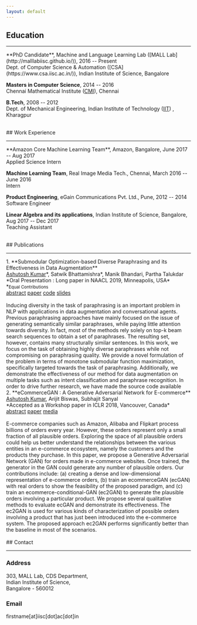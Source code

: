 ```yaml
---
layout: default
---
```


## Education
<hr/>
**PhD Candidate**, Machine and Language Learning Lab ([MALL Lab](http://malllabiisc.github.io/)), 2016 -- Present <br>
Dept. of Computer Science & Automation ([CSA](https://www.csa.iisc.ac.in/)), Indian Institute of Science, Bangalore

**Masters in Computer Science**, 2014 -- 2016 <br>
Chennai Mathematical Institute ([CMI](https://www.cmi.ac.in/)), Chennai

**B.Tech**, 2008 -- 2012 <br>
Dept. of Mechanical Engineering, Indian Institute of Technology ([IIT](http://www.iitkgp.ac.in)) , Kharagpur


<br>
## Work Experience
<hr/>
**Amazon Core Machine Learning Team**, Amazon, Bangalore, June 2017 -- Aug 2017 <br>
Applied Science Intern

**Machine Learning Team**, Real Image Media Tech., Chennai, March 2016 -- June 2016 <br>
Intern

**Product Engineering**, eGain Communications Pvt. Ltd., Pune, 2012 -- 2014 <br>
Software Engineer

**Linear Algebra and its applications**, Indian Institute of Science, Bangalore, Aug 2017 -- Dec 2017 <br>
Teaching Assistant


<br>
## Publications
<hr/>
1. **Submodular Optimization-based Diverse Paraphrasing and its Effectiveness in Data Augmentation** 
    <br>
    <u>Ashutosh Kumar</u>&#42;, Satwik Bhattamishra&#42;, Manik Bhandari, Partha Talukdar <br>
    *Oral Presentation : Long paper in NAACL 2019, Minneapolis, USA* <br>
    &#42;<small>Equal Contributions</small><br>
    <a class="btn-sm btn-secondary" data-toggle="collapse" href="#dipsabstract" role="button" aria-expanded="false" aria-controls="collapseExample">abstract</a> <a role='button' class='btn-info btn-sm' href='https://www.aclweb.org/anthology/N19-1363'>paper</a> <a role="button" class='btn-primary btn-sm' href='https://github.com/malllabiisc/DiPS'>code</a> <a role='button' class='btn-danger btn-sm' href='{{ site.url }}/assets/DiPS_pdf.pdf)'>slides</a> <br>
    <br>
    <div class="collapse" id="dipsabstract">
        <div class="card card-body">
        Inducing diversity in the task of paraphrasing is an important problem in NLP with applications in data augmentation and conversational agents. Previous paraphrasing approaches have mainly focused on the issue of generating semantically similar paraphrases, while paying little attention towards diversity.  In fact, most of the methods rely solely on top-k beam search sequences to obtain a set of paraphrases. The resulting set, however, contains many structurally similar sentences. In this work, we focus on the task of obtaining highly diverse paraphrases while not compromising on paraphrasing quality. We provide a novel formulation of the problem in terms of monotone submodular function maximization, specifically targeted towards the task of paraphrasing. Additionally, we demonstrate the effectiveness of our method for data augmentation on multiple tasks such as intent classification and paraphrase recognition. In order to drive further research, we have made the source code available
        </div>
    </div>
2. **eCommerceGAN : A Generative Adversarial Network for E-commerce** <br>
<u>Ashutosh Kumar</u>, Arijit Biswas, Subhajit Sanyal <br>
*Accepted as a Workshop paper in ICLR 2018, Vancouver, Canada*<br>
<a class="btn-sm btn-secondary" data-toggle="collapse" href="#ecommerceabstract" role="button" aria-expanded="false" aria-controls="collapseExample">abstract</a> <a href='https://arxiv.org/pdf/1801.03244.pdf' role='button' class='btn-info btn-sm'>paper</a> <a role='button' class='btn-warning btn-sm' href='https://www.technologyreview.com/f/610016/dueling-ais-dream-up-new-online-shopping-patterns-for-amazon/'>media</a> <br> <br>
    <div class="collapse" id="ecommerceabstract">
        <div class="card card-body">
        E-commerce companies such as Amazon, Alibaba and Flipkart process billions of orders every year. However, these orders represent only a small fraction of all plausible orders. Exploring the space of all plausible orders could help us better understand the relationships between the various entities in an e-commerce ecosystem, namely the customers and the products they purchase. In this paper, we propose a Generative Adversarial Network (GAN) for orders made in e-commerce websites. Once trained, the generator in the GAN could generate any number of plausible orders. Our contributions include: (a) creating a dense and low-dimensional representation of e-commerce orders, (b) train an ecommerceGAN (ecGAN) with real orders to show the feasibility of the proposed paradigm, and (c) train an ecommerce-conditional-GAN (ec2GAN) to generate the plausible orders involving a particular product. We propose several qualitative methods to evaluate ecGAN and demonstrate its effectiveness. The ec2GAN is used for various kinds of characterization of possible orders involving a product that has just been introduced into the e-commerce system. The proposed approach ec2GAN performs significantly better than the baseline in most of the scenarios.
        </div>
    </div>

<br>
## Contact
<hr>
<h3>Address</h3>
<p>303, MALL Lab, CDS Department, <br>
Indian Institute of Science, <br>
Bangalore - 560012 <p>

<h3>Email</h3>
<p>firstname[at]iisc[dot]ac[dot]in</p>
